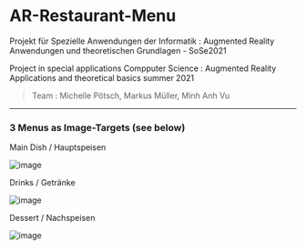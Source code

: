 # AR-Restaurant-Menu
Projekt für Spezielle Anwendungen der Informatik : Augmented Reality Anwendungen und theoretischen Grundlagen - SoSe2021

Project in special applications Compputer Science : Augmented Reality Applications and theoretical basics summer 2021

> Team : Michelle Pötsch, Markus Müller, Minh Anh Vu
_________________________________________________________________________________ 
 
### 3 Menus as Image-Targets (see below)

 
Main Dish / Hauptspeisen


![image](https://user-images.githubusercontent.com/56310257/123633577-ab05d400-d819-11eb-9358-0039d23c7aa3.png)


Drinks / Getränke


![image](https://user-images.githubusercontent.com/56310257/123633597-b0fbb500-d819-11eb-9248-e2d6a6c8546e.png)


Dessert / Nachspeisen


![image](https://user-images.githubusercontent.com/56310257/123633624-b6f19600-d819-11eb-91ee-43613174e0f7.png)
